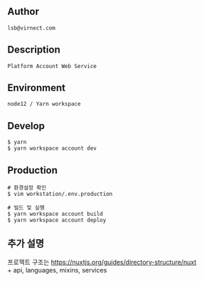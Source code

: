 ## Author

```
lsb@virnect.com
```

## Description

```
Platform Account Web Service
```

## Environment

```
node12 / Yarn workspace
```

## Develop

```
$ yarn
$ yarn workspace account dev
```

## Production

```
# 환경설정 확인
$ vim workstation/.env.production

# 빌드 및 실행
$ yarn workspace account build
$ yarn workspace account deploy
```

## 추가 설명

프로젝트 구조는 https://nuxtjs.org/guides/directory-structure/nuxt  
\+ api, languages, mixins, services
